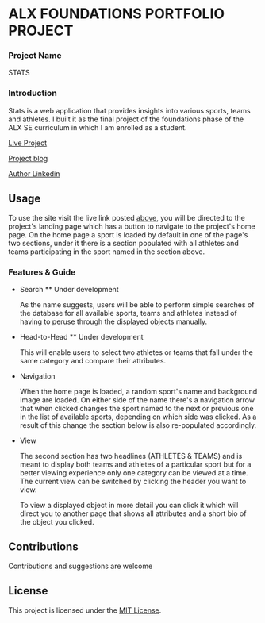 # ALX FOUNDATIONS PORTFOLIO PROJECT
### Project Name
STATS
### Introduction
Stats is a web application that provides insights into various sports, teams and athletes. I built it as the final project of the foundations phase of the ALX SE curriculum in which I am enrolled as a student.

[Live Project](https://boegaderrick.tech/stats)

[Project blog](https://medium.com/@boegaderrick/alx-foundations-portfolio-project-a6110ad714b3)

[Author Linkedin](https://linkedin.com/in/boegaderrick)

## Usage
To use the site visit the live link posted [above](https://boegaderrick.tech/stats), you will be directed to the project's landing page which has a button to navigate to the project's home page. On the home page a sport is loaded by default in one of the page's two sections, under it there is a section populated with all athletes and teams participating in the sport named in the section above.

### Features & Guide
* Search  ** Under development

    As the name suggests, users will be able to perform simple searches of the database for all available sports, teams and athletes instead of having to peruse through the displayed objects manually.
* Head-to-Head  ** Under development

    This will enable users to select two athletes or teams that fall under the same category and compare their attributes. 
* Navigation

    When the home page is loaded, a random sport's name and background image are loaded. On either side of the name there's a navigation arrow that when clicked changes the sport named to the next or previous one in the list of available sports, depending on which side was clicked. As a result of this change the section below is also re-populated accordingly.
* View

    The second section has two headlines (ATHLETES & TEAMS) and is meant to display both teams and athletes of a particular sport but for a better viewing experience only one category can be viewed at a time. The current view can be switched by clicking the header you want to view.

    To view a displayed object in more detail you can click it which will direct you to another page that shows all attributes and a short bio of the object you clicked.

## Contributions
Contributions and suggestions are welcome

## License
This project is licensed under the [MIT License](https://opensource.org/licenses/MIT).